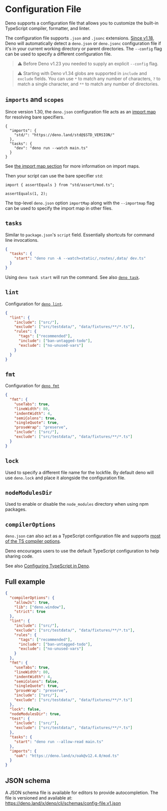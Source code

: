 # Configuration File

Deno supports a configuration file that allows you to customize the built-in
TypeScript compiler, formatter, and linter.

The configuration file supports `.json` and `.jsonc` extensions.
[Since v1.18](https://deno.com/blog/v1.18#auto-discovery-of-the-config-file),
Deno will automatically detect a `deno.json` or `deno.jsonc` configuration file
if it's in your current working directory or parent directories. The `--config`
flag can be used to specify a different configuration file.

> ⚠️ Before Deno v1.23 you needed to supply an explicit `--config` flag.

> ⚠️ Starting with Deno v1.34 globs are supported in `include` and `exclude`
> fields. You can use `*` to match any number of characters, `?` to match a
> single character, and `**` to match any number of directories.

## `imports` and `scopes`

Since version 1.30, the `deno.json` configuration file acts as an
[import map](../basics/import_maps.md) for resolving bare specifiers.

```jsonc
{
  "imports": {
    "std/": "https://deno.land/std@$STD_VERSION/"
  },
  "tasks": {
    "dev": "deno run --watch main.ts"
  }
}
```

See [the import map section](../basics/import_maps.md) for more information on
import maps.

Then your script can use the bare specifier `std`:

```js, ignore
import { assertEquals } from "std/assert/mod.ts";

assertEquals(1, 2);
```

The top-level `deno.json` option `importMap` along with the `--importmap` flag
can be used to specify the import map in other files.

## `tasks`

Similar to `package.json`'s `script` field. Essentially shortcuts for command
line invocations.

```json
{
  "tasks": {
    "start": "deno run -A --watch=static/,routes/,data/ dev.ts"
  }
}
```

Using `deno task start` will run the command. See also
[`deno task`](../tools/task_runner.md).

## `lint`

Configuration for [`deno lint`](../tools/linter.md).

```json
{
  "lint": {
    "include": ["src/"],
    "exclude": ["src/testdata/", "data/fixtures/**/*.ts"],
    "rules": {
      "tags": ["recommended"],
      "include": ["ban-untagged-todo"],
      "exclude": ["no-unused-vars"]
    }
  }
}
```

## `fmt`

Configuration for [`deno fmt`](../tools/formatter.md)

```json
{
  "fmt": {
    "useTabs": true,
    "lineWidth": 80,
    "indentWidth": 4,
    "semiColons": true,
    "singleQuote": true,
    "proseWrap": "preserve",
    "include": ["src/"],
    "exclude": ["src/testdata/", "data/fixtures/**/*.ts"]
  }
}
```

## `lock`

Used to specify a different file name for the lockfile. By default deno will use
`deno.lock` and place it alongside the configuration file.

## `nodeModulesDir`

Used to enable or disable the `node_modules` directory when using npm packages.

## `compilerOptions`

`deno.json` can also act as a TypeScript configuration file and supports
[most of the TS compiler options](https://www.typescriptlang.org/tsconfig).

Deno encourages users to use the default TypeScript configuration to help
sharing code.

See also
[Configuring TypeScript in Deno](../advanced/typescript/configuration.md).

## Full example

```json
{
  "compilerOptions": {
    "allowJs": true,
    "lib": ["deno.window"],
    "strict": true
  },
  "lint": {
    "include": ["src/"],
    "exclude": ["src/testdata/", "data/fixtures/**/*.ts"],
    "rules": {
      "tags": ["recommended"],
      "include": ["ban-untagged-todo"],
      "exclude": ["no-unused-vars"]
    }
  },
  "fmt": {
    "useTabs": true,
    "lineWidth": 80,
    "indentWidth": 4,
    "semiColons": false,
    "singleQuote": true,
    "proseWrap": "preserve",
    "include": ["src/"],
    "exclude": ["src/testdata/", "data/fixtures/**/*.ts"]
  },
  "lock": false,
  "nodeModulesDir": true,
  "test": {
    "include": ["src/"],
    "exclude": ["src/testdata/", "data/fixtures/**/*.ts"]
  },
  "tasks": {
    "start": "deno run --allow-read main.ts"
  },
  "imports": {
    "oak": "https://deno.land/x/oak@v12.4.0/mod.ts"
  }
}
```

## JSON schema

A JSON schema file is available for editors to provide autocompletion. The file
is versioned and available at:
https://deno.land/x/deno/cli/schemas/config-file.v1.json
